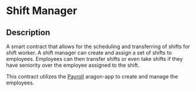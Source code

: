 # Shift Manager
## Description
A smart contract that allows for the scheduling and transferring of shifts for shift worker. A shift manager can create and assign a set of shifts to employees. Employees can then transfer shifts or even take shifts if they have seniority over the employee assigned to the shift.

This contract utilizes the [Payroll](https://github.com/aflesher/aragon-apps/tree/master/future-apps/payroll) aragon-app to create and manage the employees.